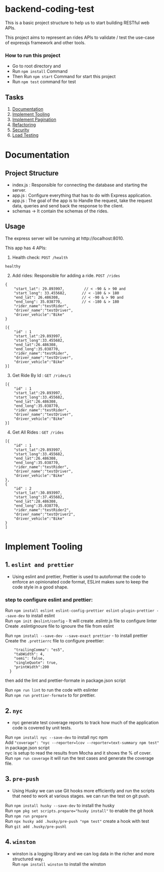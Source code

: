 # backend-coding-test
This is a basic project structure to help us to start building RESTful web APIs.

This project aims to represent an rides APIs to validate / test the use-case of expressjs framework and other tools.

### How to run this project
- Go to root directory and
- Run `npm install` Command
- Then Run `npm start` Command for start this project
- Run `npm test` command for test


## Tasks

1. [Documentation](#documentation)
2. [Implement Tooling](#implement-tooling)
3. [Implement Pagination](#implement-pagination)
4. [Refactoring](#refactoring)
5. [Security](#security)
6. [Load Testing](#load-testing)


# Documentation
## Project Structure
- index.js : Responsible for connecting the database and starting the server.
- app.js : Configure everything that has to do with Express application.
- app.js : The goal of the app is to Handle the request, take the request data, queries and send back the response to the client. 
- schemas -> It contain the schemas of the rides.

## Usage
The express server will be running at http://localhost:8010.

This app has 4 APIs:
1. Health check:
`POST /health`
```Response
healthy
```
2. Add rides: Responsible for adding a ride.
`POST /rides`
```Request json
{
    "start_lat": 29.893997,         // < -90 & > 90 and 
    "start_long": 33.455682,       // < -180 & > 180
    "end_lat": 26.486308,          // < -90 & > 90 and 
    "end_long": 35.038770,         // < -180 & > 180
    "rider_name":"testRider",
    "driver_name":"testDriver",
    "driver_vehicle":"Bike"
}
```
```Response json
[{
    "id" : 1
    "start_lat":29.893997,
    "start_long":33.455682,
    "end_lat":26.486308,
    "end_long":35.038770,
    "rider_name":"testRider",
    "driver_name":"testDriver",
    "driver_vehicle":"Bike"
}]
```
3. Get Ride By Id : 
`GET /rides/1`
```Response json
[{
    "id" : 1
    "start_lat":29.893997,
    "start_long":33.455682,
    "end_lat":26.486308,
    "end_long":35.038770,
    "rider_name":"testRider",
    "driver_name":"testDriver",
    "driver_vehicle":"Bike"
}]
```

4. Get All Rides : 
`GET /rides`
```Response json
[{
    "id" : 1
    "start_lat":29.893997,
    "start_long":33.455682,
    "end_lat":26.486308,
    "end_long":35.038770,
    "rider_name":"testRider",
    "driver_name":"testDriver",
    "driver_vehicle":"Bike"
},
{
    "id" : 2
    "start_lat":30.893997,
    "start_long":37.455682,
    "end_lat":28.486308,
    "end_long":35.038770,
    "rider_name":"testRider2",
    "driver_name":"testDriver2",
    "driver_vehicle":"Bike"
}
]
```

# Implement Tooling

## 1. `eslint and prettier` 
- Using eslint and prettier, Prettier is used to autoformat the code to enforce an opinionated code format, ESLint makes sure to keep the code style in a good shape.

### step to configure eslint and prettier:

Run `npm install eslint eslint-config-prettier eslint-plugin-prettier --save-dev`  to install eslint\
Run `npm init @eslint/config`  - It will create .eslintr.js file to configure linter
Create .eslintignoure file to ignoure the file from eslint

Run `npm install --save-dev --save-exact prettier` - to install prettier \
Create the `.prettierrc` file to configure preettier:
```{
    "trailingComma": "es5",
    "tabWidth": 4,
    "semi": false,
    "singleQuote": true,
    "printWidth":200
  }
```
then add the lint and prettier-formate in package.json script

Run `npm run lint` to run the code with eslinter\
Run `npm run prettier-formate` to for prettier.

## 2. `nyc` 
- nyc generate test coverage reports to track how much of the application code is covered by unit tests.

Run `npm install nyc --save-dev` to install nyc npm \
Add `"coverage": "nyc --reporter=lcov --reporter=text-summary npm test"` in package.json script\
nyc is setup to read the results from Mocha and it shows the % of cover.\
Run `npm run coverage` it will run the test cases and generate the coverage file.

## 3. `pre-push`
- Using Husky we can use Git hooks more efficiently and run the scripts that need to work at various stages. we can run the test on git push.

Run `npm install husky --save-dev`  to install the husky\
Run `npm pkg set scripts.prepare="husky install"` to enable the git hook\
Run `npm run prepare`\
Run `npx husky add .husky/pre-push "npm test"` create a hook with test\
Run `git add .husky/pre-push`\


## 4. `winston` 
- winston is a logging library and we can log data in the richer and more structured way.\
Run `npm install winston` to install the winston


